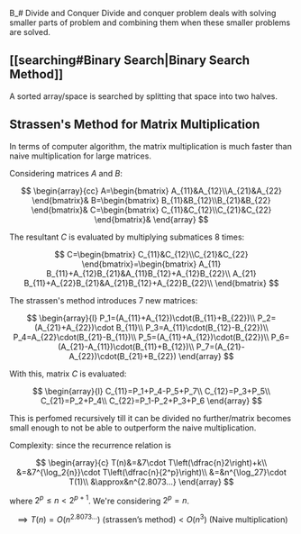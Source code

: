 B_# Divide and Conquer
Divide and conquer problem deals with solving smaller parts of problem and combining them when these smaller problems are solved.

## [[searching#Binary Search|Binary Search Method]]
A sorted array/space is searched by splitting that space into two halves.

## Strassen's Method for Matrix Multiplication
In terms of computer algorithm, the matrix multiplication is much faster than naive multiplication for large matrices.

Considering matrices $A$ and $B$:

$$
\begin{array}{cc}
A=\begin{bmatrix}
A_{11}&A_{12}\\A_{21}&A_{22}
\end{bmatrix}&
B=\begin{bmatrix}
B_{11}&B_{12}\\B_{21}&B_{22}
\end{bmatrix}&
C=\begin{bmatrix}
C_{11}&C_{12}\\C_{21}&C_{22}
\end{bmatrix}&
\end{array}
$$

The resultant $C$ is evaluated by multiplying submatices 8 times:

$$
C=\begin{bmatrix}
C_{11}&C_{12}\\C_{21}&C_{22}
\end{bmatrix}=\begin{bmatrix}
A_{11} B_{11}+A_{12}B_{21}&A_{11}B_{12}+A_{12}B_{22}\\
A_{21} B_{11}+A_{22}B_{21}&A_{21}B_{12}+A_{22}B_{22}\\
\end{bmatrix}
$$


The strassen's method introduces 7 new matrices:

$$
\begin{array}{l}
P_1=(A_{11}+A_{12})\cdot(B_{11}+B_{22})\\
P_2=(A_{21}+A_{22})\cdot B_{11}\\
P_3=A_{11}\cdot(B_{12}-B_{22})\\
P_4=A_{22}\cdot(B_{21}-B_{11})\\
P_5=(A_{11}+A_{12})\cdot(B_{22})\\
P_6=(A_{21}-A_{11})\cdot(B_{11}+B_{12})\\
P_7=(A_{21}-A_{22})\cdot(B_{21}+B_{22})
\end{array}
$$

With this, matrix $C$ is evaluated:

$$
\begin{array}{l}
C_{11}=P_1+P_4-P_5+P_7\\
C_{12}=P_3+P_5\\
C_{21}=P_2+P_4\\
C_{22}=P_1-P_2+P_3+P_6
\end{array}
$$

This is perfomed recursively till it can be divided no further/matrix becomes small enough to not be able to outperform the naive multiplication.

Complexity: since the recurrence relation is

$$
\begin{array}{c}
T(n)&=&7\cdot T\left(\dfrac{n}2\right)+k\\
&=&7^{\log_2{n}}\cdot T\left(\dfrac{n}{2^p}\right)\\
&=&n^{\log_27}\cdot T(1)\\
&\approx&n^{2.8073...}
\end{array}
$$

where $2^p\leq n<2^{p+1}$. We're considering $2^p=n$.

$$
\implies T(n)=O(n^{2.8073...})\text{ (strassen's method)} < O(n^3) \text{ (Naive multiplication)}
$$


